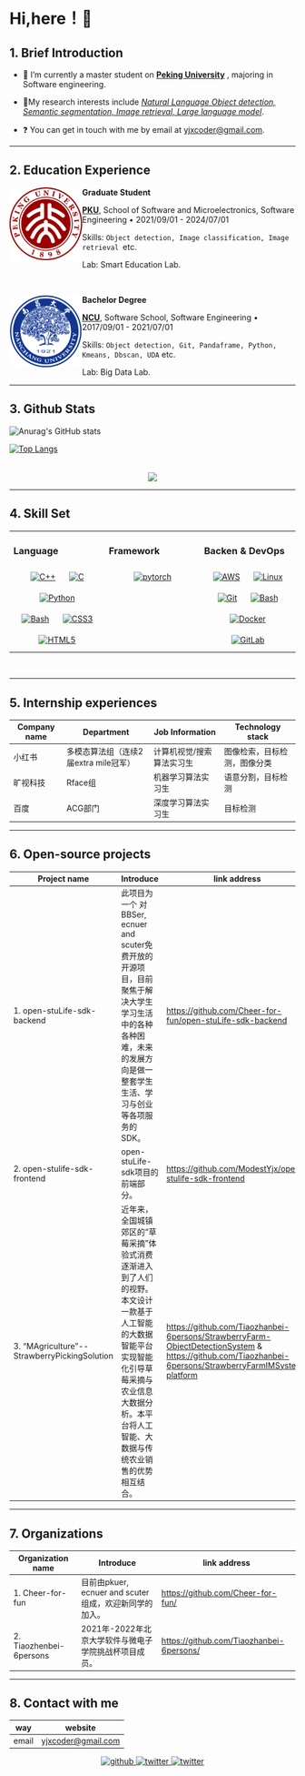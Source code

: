 # Hi,here！👋

## 1. Brief Introduction

- 🔭 I’m currently a master student on [**Peking University**](https://www.pku.edu.cn/) , majoring in Software engineering.

- 🌱My research interests include [*Natural Language Object detection, Semantic segmentation, Image retrieval, Large language model*](https://github.com/JackHCC/NLP-Bubble).

- ❓ You can get in touch with me by email at yjxcoder@gmail.com.

---



## 2. Education Experience



[<img align="left" height="128px" width="128px" alt="PKU" src="./images/icons/PKU.png"/>](https://www.pku.edu.cn/)

**Graduate Student** 

[**PKU**](https://www.pku.edu.cn/), School of Software and Microelectronics, Software Engineering • 2021/09/01 - 2024/07/01  

Skills: `Object detection, Image classification, Image retrieval `etc.

Lab: Smart Education Lab.





<br>


[<img align="left" height="128px" width="128px" alt="NCU" src="./images/icons/NCU.png"/>](https://www.ncu.edu.cn/)

**Bachelor Degree** 

[**NCU**](https://www.ncu.edu.cn/), Software School, Software Engineering • 2017/09/01 - 2021/07/01 

Skills: `Object detection, Git, Pandaframe, Python, Kmeans, Dbscan, UDA` etc.

Lab: Big Data Lab.





---



## 3. Github Stats

![Anurag's GitHub stats](https://github-readme-stats.vercel.app/api?username=ModestYjx&show_icons=true)

[![Top Langs](https://github-readme-stats.vercel.app/api/top-langs/?username=ModestYjx&layout=compact)](https://github.com/anuraghazra/github-readme-stats)

<br/>  

<div align="center">
<img src="https://komarev.com/ghpvc/?username=ModestYjx&&style=flat-square" align="center" />
</div>  

---



## 4. Skill Set  

<table><tr><td valign="top" width="33%">

### Language  
<div align="center">  
<a href="https://www.cplusplus.com/" target="_blank"><img style="margin: 10px" src="https://profilinator.rishav.dev/skills-assets/cplusplus-original.svg" alt="C++" height="50" /></a>  
<a href="https://www.cprogramming.com/" target="_blank"><img style="margin: 10px" src="https://profilinator.rishav.dev/skills-assets/c-original.svg" alt="C" height="50" /></a>  
<a href="https://www.python.org/" target="_blank"><img style="margin: 10px" src="https://profilinator.rishav.dev/skills-assets/python-original.svg" alt="Python" height="50" /></a>  
<a href="https://www.gnu.org/software/bash/" target="_blank"><img style="margin: 10px" src="https://profilinator.rishav.dev/skills-assets/gnu_bash-icon.svg" alt="Bash" height="50" /></a>  
<a href="https://www.w3schools.com/css/" target="_blank"><img style="margin: 10px" src="https://profilinator.rishav.dev/skills-assets/css3-original-wordmark.svg" alt="CSS3" height="50" /></a>  
<a href="https://en.wikipedia.org/wiki/HTML5" target="_blank"><img style="margin: 10px" src="https://profilinator.rishav.dev/skills-assets/html5-original-wordmark.svg" alt="HTML5" height="50" /></a>  
</div>

</td><td valign="top" width="33%">



### Framework  
<div align="center">  
<a href="https://pytorch.org/" target="_blank"><img style="margin: 10px" src="https://profilinator.rishav.dev/skills-assets/pytorch-icon.svg" alt="pytorch" height="50" /></a>  
</div>

</td><td valign="top" width="33%">



### Backen & DevOps  
<div align="center">  
<a href="https://aws.amazon.com/" target="_blank"><img style="margin: 10px" src="https://profilinator.rishav.dev/skills-assets/amazonwebservices-original-wordmark.svg" alt="AWS" height="50" /></a>  
<a href="https://www.linux.org/" target="_blank"><img style="margin: 10px" src="https://profilinator.rishav.dev/skills-assets/linux-original.svg" alt="Linux" height="50" /></a>  
<a href="https://github.com/" target="_blank"><img style="margin: 10px" src="https://profilinator.rishav.dev/skills-assets/git-scm-icon.svg" alt="Git" height="50" /></a>  
<a href="https://www.gnu.org/software/bash/" target="_blank"><img style="margin: 10px" src="https://profilinator.rishav.dev/skills-assets/gnu_bash-icon.svg" alt="Bash" height="50" /></a>  
<a href="https://www.docker.com/" target="_blank"><img style="margin: 10px" src="https://profilinator.rishav.dev/skills-assets/docker-original-wordmark.svg" alt="Docker" height="50" /></a>  
<a href="https://about.gitlab.com/" target="_blank"><img style="margin: 10px" src="https://profilinator.rishav.dev/skills-assets/gitlab.svg" alt="GitLab" height="50" /></a>  
</div>

</td></tr></table>  

<br/>  



---



## 5. Internship experiences

| Company name     | Department                            | Job Information           | Technology stack             |
| ---------------- | ------------------------------------- | ------------------------- | ---------------------------- | 
| 小红书           | 多模态算法组（连续2届extra mile冠军） | 计算机视觉/搜索算法实习生 | 图像检索，目标检测，图像分类 |
| 旷视科技         | Rface组                               | 机器学习算法实习生        | 语意分割，目标检测           |
| 百度 | ACG部门                               | 深度学习算法实习生        | 目标检测                     |

---



## 6. Open-source projects

| Project name                                   | Introduce                                                                                                                                                                                                      | link address                                                                                                                                           |
| ---------------------------------------------- | -------------------------------------------------------------------------------------------------------------------------------------------------------------------------------------------------------------- | ------------------------------------------------------------------------------------------------------------------------------------------------------ |
| 1. open-stuLife-sdk-backend                    | 此项目为一个 对 BBSer, ecnuer and scuter免费开放的开源项目，目前聚焦于解决大学生学习生活中的各种各种困难，未来的发展方向是做一整套学生生活、学习与创业等各项服务的SDK。                              | https://github.com/Cheer-for-fun/open-stuLife-sdk-backend                                                                                              |
| 2. open-stulife-sdk-frontend                   | open-stuLife-sdk项目的前端部分。                                                                                                                                                                               | https://github.com/ModestYjx/open-stulife-sdk-frontend                                                                                                 |
| 3. “MAgriculture”--StrawberryPickingSolution | 近年来，全国城镇郊区的“草莓采摘”体验式消费逐渐进入到了人们的视野。本文设计一款基于人工智能的大数据智能平台实现智能化引导草莓采摘与农业信息大数据分析。本平台将人工智能、大数据与传统农业销售的优势相互结合。 | https://github.com/Tiaozhanbei-6persons/StrawberryFarm-ObjectDetectionSystem & https://github.com/Tiaozhanbei-6persons/StrawberryFarmIMSystem-platform |

---



## 7. Organizations

| Organization name       | Introduce                                              | link address                             |
| ----------------------- | ------------------------------------------------------ | ---------------------------------------- |
| 1. Cheer-for-fun        | 目前由pkuer, ecnuer and scuter组成，欢迎新同学的加入。 | https://github.com/Cheer-for-fun/        |
| 2. Tiaozhenbei-6persons | 2021年-2022年北京大学软件与微电子学院挑战杯项目成员。  | https://github.com/Tiaozhanbei-6persons/ |

---



## 8. Contact with me

| way   | website            |
| ----- | ------------------ |
| email | yjxcoder@gmail.com |

<div align="center">
<a href="https://github.com/ModestYjx" target="_blank">
<img src=https://img.shields.io/badge/github-%2324292e.svg?&style=for-the-badge&logo=github&logoColor=white alt=github style="margin-bottom: 5px;" />
</a>
<a href="https://twitter.com/@jiaxun71762860" target="_blank">
<img src=https://img.shields.io/badge/twitter-%2300acee.svg?&style=for-the-badge&logo=twitter&logoColor=white alt=twitter style="margin-bottom: 5px;" />
</a>
<a href="https://maimai.cn/contact/share/card?u=lqp3mwimqkpj&_share_channel=copy_link" target="_blank">
<img src=https://gimg2.baidu.com/image_search/src=http%3A%2F%2Fimage.codes51.com%2FArticle%2Fimage%2F20160505%2F20160505002237_3798.jpg&refer=http%3A%2F%2Fimage.codes51.com&app=2002&size=f9999,10000&q=a80&n=0&g=0n&fmt=jpeg?sec=1641697394&t=3e832bf30c27ba6aa9c0faf1ee698aa9 alt=twitter style="margin-bottom: 5px;height: 28px" />
</a>  
</div>

